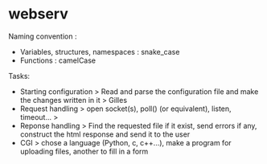 # webserv

Naming convention :

- Variables, structures, namespaces : snake_case
- Functions : camelCase

Tasks:

- Starting configuration > Read and parse the configuration file and make the changes written in it > Gilles
- Request handling > open socket(s), poll() (or equivalent), listen, timeout... >
- Reponse handling > Find the requested file if it exist, send errors if any, construct the html response and send it to the user
- CGI > chose a language (Python, c, c++...), make a program for uploading files, another to fill in a form
